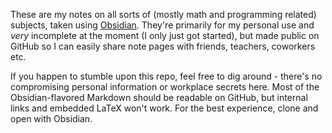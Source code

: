 These are my notes on all sorts of (mostly math and programming
related) subjects, taken using [Obsidian](https://obsidian.md). They're primarily for my
personal use and *very* incomplete at the moment (I only just got started),
but made public on GitHub so I can easily share note pages with friends,
teachers, coworkers etc.

If you happen to stumble upon this repo, feel free to dig around -
there's no compromising personal information or workplace secrets here.
Most of the Obsidian-flavored Markdown should be readable on GitHub,
but internal links and embedded LaTeX won't work. For the best experience,
clone and open with Obsidian.